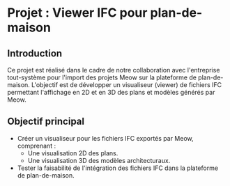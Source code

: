 # Projet : Viewer IFC pour plan-de-maison

## Introduction
Ce projet est réalisé dans le cadre de notre collaboration avec l'entreprise tout-système pour l'import des projets Meow sur la plateforme de plan-de-maison. L'objectif est de développer un visualiseur (viewer) de fichiers IFC permettant l'affichage en 2D et en 3D des plans et modèles générés par Meow.

## Objectif principal
- Créer un visualiseur pour les fichiers IFC exportés par Meow, comprenant :
  - Une visualisation 2D des plans.
  - Une visualisation 3D des modèles architecturaux.
- Tester la faisabilité de l'intégration des fichiers IFC dans la plateforme de plan-de-maison.

